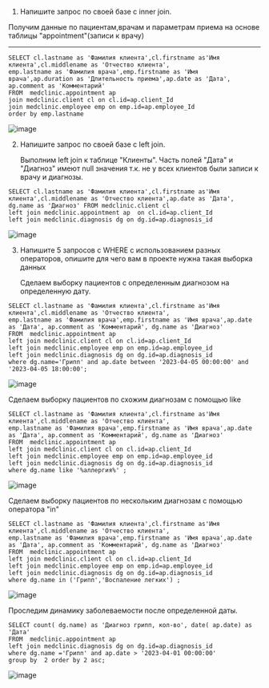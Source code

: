 1) Напишите запрос по своей базе с inner join.

Получим данные по пациентам,врачам и параметрам приема на основе таблицы "appointment"(записи к врачу)
*****
```
SELECT cl.lastname as 'Фамилия клиента',cl.firstname as'Имя клиента',cl.middlename as 'Отчество клиента', 
emp.lastname as 'Фамилия врача',emp.firstname as 'Имя врача',ap.duration as 'Длительность приема',ap.date as 'Дата', ap.comment as 'Комментарий'
FROM  medclinic.appointment ap
join medclinic.client cl on cl.id=ap.client_Id
join medclinic.employee emp on emp.id=ap.employee_Id
order by emp.lastname 
```
![image](https://github.com/MusinRustamR/BD_Clinic/assets/126672650/a561f7c6-a2f4-4af8-901c-8cee3467df91)

2) Напишите запрос по своей базе с left join.
   
   Выполним left join к таблице "Клиенты". Часть полей "Дата" и "Диагноз" имеют null значения т.к. не у всех клиентов были записи к врачу и диагнозы.
```
SELECT cl.lastname as 'Фамилия клиента',cl.firstname as'Имя клиента',cl.middlename as 'Отчество клиента',ap.date as 'Дата', dg.name as 'Диагноз' FROM medclinic.client cl
left join medclinic.appointment ap  on cl.id=ap.client_Id
left join medclinic.diagnosis dg on dg.id=ap.diagnosis_id
```
![image](https://github.com/MusinRustamR/BD_Clinic/assets/126672650/19e2ec32-0e47-4e01-9fd3-76952118f710)


3) Напишите 5 запросов с WHERE с использованием разных операторов, опишите для чего вам в проекте нужна такая выборка данных

   Сделаем выборку пациентов с  определенным диагнозом на определенную дату.
```
SELECT cl.lastname as 'Фамилия клиента',cl.firstname as'Имя клиента',cl.middlename as 'Отчество клиента', 
emp.lastname as 'Фамилия врача',emp.firstname as 'Имя врача',ap.date as 'Дата', ap.comment as 'Комментарий', dg.name as 'Диагноз'
FROM  medclinic.appointment ap
left join medclinic.client cl on cl.id=ap.client_Id
left join medclinic.employee emp on emp.id=ap.employee_id
left join medclinic.diagnosis dg on dg.id=ap.diagnosis_id
where dg.name='Грипп' and ap.date between '2023-04-05 00:00:00' and '2023-04-05 18:00:00';
```
   ![image](https://github.com/MusinRustamR/BD_Clinic/assets/126672650/fd03038c-7698-48f7-8e27-75e920e3eec0)

   Сделаем выборку пациентов по схожим диагнозам с помощью like
```
SELECT cl.lastname as 'Фамилия клиента',cl.firstname as'Имя клиента',cl.middlename as 'Отчество клиента', 
emp.lastname as 'Фамилия врача',emp.firstname as 'Имя врача',ap.date as 'Дата', ap.comment as 'Комментарий', dg.name as 'Диагноз'
FROM  medclinic.appointment ap
left join medclinic.client cl on cl.id=ap.client_Id
left join medclinic.employee emp on emp.id=ap.employee_id
left join medclinic.diagnosis dg on dg.id=ap.diagnosis_id
where dg.name like '%аллергия%' ;
```
![image](https://github.com/MusinRustamR/BD_Clinic/assets/126672650/8bf9e56b-d042-4e52-aa5e-0680ec666add)

Сделаем выборку пациентов по нескольким диагнозам с помощью оператора "in"
```
SELECT cl.lastname as 'Фамилия клиента',cl.firstname as'Имя клиента',cl.middlename as 'Отчество клиента', 
emp.lastname as 'Фамилия врача',emp.firstname as 'Имя врача',ap.date as 'Дата', ap.comment as 'Комментарий', dg.name as 'Диагноз'
FROM  medclinic.appointment ap
left join medclinic.client cl on cl.id=ap.client_Id
left join medclinic.employee emp on emp.id=ap.employee_id
left join medclinic.diagnosis dg on dg.id=ap.diagnosis_id
where dg.name in ('Грипп','Воспаление легких') ;
```

![image](https://github.com/MusinRustamR/BD_Clinic/assets/126672650/c7665084-0a24-4f34-815f-8e8b29eaf7c9)

Проследим динамику заболеваемости после определенной даты.
```
SELECT count( dg.name) as 'Диагноз грипп, кол-во', date( ap.date) as 'Дата' 
FROM  medclinic.appointment ap
left join medclinic.diagnosis dg on dg.id=ap.diagnosis_id
where dg.name ='Грипп' and ap.date > '2023-04-01 00:00:00'
group by  2 order by 2 asc;
```
![image](https://github.com/MusinRustamR/BD_Clinic/assets/126672650/a075351e-dbfa-4e2f-b5c9-489bc6d8f388)


